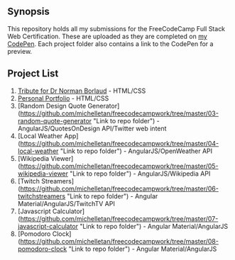 ## Synopsis

This repository holds all my submissions for the FreeCodeCamp Full Stack Web Certification. These are uploaded as they are completed on [my CodePen](http://codepen.io/michelletan/ "Link to my CodePen profile"). Each project folder also contains a link to the CodePen for a preview.

## Project List

1. [Tribute for Dr Norman Borlaud](https://github.com/michelletan/freecodecampwork/tree/master/01-tribute-page "Link to repo folder") - HTML/CSS
2. [Personal Portfolio](https://github.com/michelletan/freecodecampwork/tree/master/02-personal-portfolio-page "Link to repo folder") - HTML/CSS
3. [Random Design Quote Generator] (https://github.com/michelletan/freecodecampwork/tree/master/03-random-quote-generator "Link to repo folder") - AngularJS/QuotesOnDesign API/Twitter web intent
4. [Local Weather App] (https://github.com/michelletan/freecodecampwork/tree/master/04-local-weather "Link to repo folder") - AngularJS/OpenWeather API
5. [Wikipedia Viewer] (https://github.com/michelletan/freecodecampwork/tree/master/05-wikipedia-viewer "Link to repo folder") - AngularJS/Wikipedia API
6. [Twitch Streamers] (https://github.com/michelletan/freecodecampwork/tree/master/06-twitchstreamers "Link to repo folder") - Angular Material/AngularJS/TwitchTV API
7. [Javascript Calculator] (https://github.com/michelletan/freecodecampwork/tree/master/07-javascript-calculator "Link to repo folder") - Angular Material/AngularJS
8. [Pomodoro Clock] (https://github.com/michelletan/freecodecampwork/tree/master/08-pomodoro-clock "Link to repo folder") - Angular Material/AngularJS

